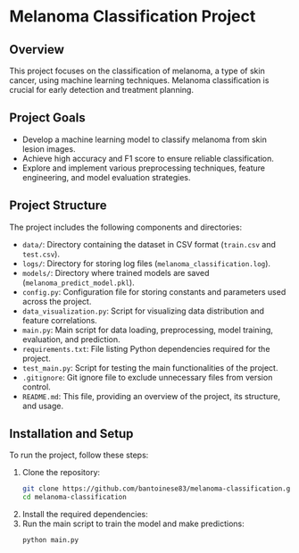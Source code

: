 # Melanoma Classification Project

## Overview
This project focuses on the classification of melanoma, a type of skin cancer, using machine learning techniques. Melanoma classification is crucial for early detection and treatment planning.

## Project Goals
- Develop a machine learning model to classify melanoma from skin lesion images.
- Achieve high accuracy and F1 score to ensure reliable classification.
- Explore and implement various preprocessing techniques, feature engineering, and model evaluation strategies.

## Project Structure
The project includes the following components and directories:

- `data/`: Directory containing the dataset in CSV format (`train.csv` and `test.csv`).
- `logs/`: Directory for storing log files (`melanoma_classification.log`).
- `models/`: Directory where trained models are saved (`melanoma_predict_model.pkl`).
- `config.py`: Configuration file for storing constants and parameters used across the project.
- `data_visualization.py`: Script for visualizing data distribution and feature correlations.
- `main.py`: Main script for data loading, preprocessing, model training, evaluation, and prediction.
- `requirements.txt`: File listing Python dependencies required for the project.
- `test_main.py`: Script for testing the main functionalities of the project.
- `.gitignore`: Git ignore file to exclude unnecessary files from version control.
- `README.md`: This file, providing an overview of the project, its structure, and usage.

## Installation and Setup
To run the project, follow these steps:

1. Clone the repository:
   ```bash
   git clone https://github.com/bantoinese83/melanoma-classification.git
   cd melanoma-classification
    ```
2. Install the required dependencies:
3. Run the main script to train the model and make predictions:
   ```bash
   python main.py
   ```
   
